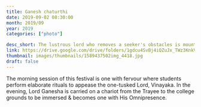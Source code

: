 ```yaml
---
title: Ganesh chaturthi
date: 2019-09-02 08:30:00
month: 2019/09
year: 2019
categories: ["photo"]

desc_short: The lustrous lord who removes a seeker's obstacles is mounted on a chariot and is immersed- a ritual with an esoteric meaning. 
link: https://drive.google.com/drive/folders/1gdcu4SvBj4iQZuJx_TWz3KnkVFZFn-kx
thumbnail: images/thumbnails/1589437502img_4418.jpg
draft: false
---
```


The morning session of this festival is one with fervour where students perform elaborate rituals to appease the one-tusked Lord, Vinayaka. In the evening, Lord Ganesha is carried on a chariot from the Trayee to the college grounds to be immersed & becomes one with His Omnipresence.
